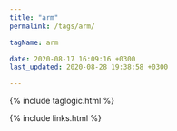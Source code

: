 ```yaml
---
title: "arm"
permalink: /tags/arm/

tagName: arm

date: 2020-08-17 16:09:16 +0300
last_updated: 2020-08-28 19:38:58 +0300

---
```


{% include taglogic.html %}

{% include links.html %}
